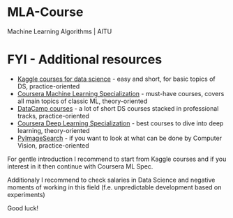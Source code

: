 # MLA-Course
Machine Learning Algorithms | AITU

# FYI - Additional resources
- [Kaggle courses for data science](https://www.kaggle.com/learn) - easy and short, for basic topics of DS, practice-oriented
- [Coursera Machine Learning Specialization](https://www.coursera.org/specializations/machine-learning-introduction) - must-have courses, covers all main topics of classic ML, theory-oriented
- [DataCamp courses](https://www.datacamp.com/) - a lot of short DS courses stacked in professional tracks, practice-oriented
- [Coursera Deep Learning Specialization](https://www.coursera.org/specializations/deep-learning) - best courses to dive into deep learning, theory-oriented
- [PyImageSearch](https://pyimagesearch.com/start-here/) - if you want to look at what can be done by Computer Vision, practice-oriented

For gentle introduction I recommend to start from Kaggle courses and if you interest in it then continue with Coursera ML Spec.

Additionaly I recommend to check salaries in Data Science and negative moments of working in this field (f.e. unpredictable development based on experiments)

Good luck!
